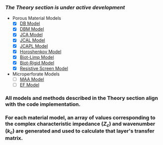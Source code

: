 ### ***The Theory section is under active development***
- Porous Material Models
    - [x] [DB Model](https://jakep72.github.io/acoustipy/Theory/DB_Model/)
    - [x] [DBM Model](https://jakep72.github.io/acoustipy/Theory/DBM_Model/)
    - [x] [JCA Model](https://jakep72.github.io/acoustipy/Theory/JCA_Model/)
    - [x] [JCAL Model](https://jakep72.github.io/acoustipy/Theory/JCAL_Model/)
    - [x] [JCAPL Model](https://jakep72.github.io/acoustipy/Theory/JCAPL_Model/)
    - [x] [Horoshenkov Model](https://jakep72.github.io/acoustipy/Theory/Horoshenkov_Model/)
    - [x] [Biot-Limp Model](https://jakep72.github.io/acoustipy/Theory/Biot_Limp_Model/)
    - [x] [Biot-Rigid Model](https://jakep72.github.io/acoustipy/Theory/Biot_Rigid_Model/)
    - [x] [Resistive Screen Model](https://jakep72.github.io/acoustipy/Theory/Resistive_Screen_Model/)
- Microperforate Models
    - [ ] [MAA Model](https://jakep72.github.io/acoustipy/Theory/MAA_MPP_Model/)
    - [ ] [EF Model](https://jakep72.github.io/acoustipy/Theory/EF_MPP_Model/)
### All models and methods described in the Theory section align with the code implementation.

### For each material model, an array of values corresponding to the complex characteristic impedance $(Z_{c})$ and wavenumber $(k_{c})$ are generated and used to calculate that layer's transfer matrix.

